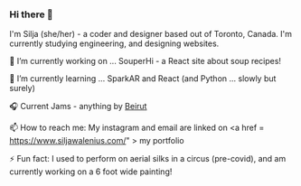 ### Hi there 👋

I'm Silja (she/her) - a coder and designer based out of Toronto, Canada. I'm currently studying engineering, and designing websites.


🔭 I’m currently working on ...  SouperHi - a React site about soup recipes!

🌱 I’m currently learning ...  SparkAR and React (and Python ... slowly but surely)

🎧 Current Jams - anything by <a href = "https://open.spotify.com/artist/6pmxr66tMAePxzOLfjGNcX?si=unyXulOtQ6yF5DQx82LTvA"> Beirut </a>

📫 How to reach me: My instagram and email are linked on <a href = https://www.siljawalenius.com/" > my portfolio </a>

⚡ Fun fact: I used to perform on aerial silks in a circus (pre-covid), and am currently working on a 6 foot wide painting! 
